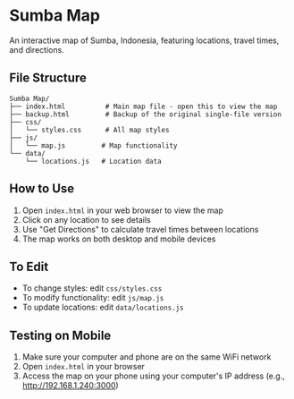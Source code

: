# Sumba Map

An interactive map of Sumba, Indonesia, featuring locations, travel times, and directions.

## File Structure
```
Sumba Map/
├── index.html          # Main map file - open this to view the map
├── backup.html         # Backup of the original single-file version
├── css/
│   └── styles.css      # All map styles
├── js/
│   └── map.js         # Map functionality
└── data/
    └── locations.js   # Location data
```

## How to Use
1. Open `index.html` in your web browser to view the map
2. Click on any location to see details
3. Use "Get Directions" to calculate travel times between locations
4. The map works on both desktop and mobile devices

## To Edit
- To change styles: edit `css/styles.css`
- To modify functionality: edit `js/map.js`
- To update locations: edit `data/locations.js`

## Testing on Mobile
1. Make sure your computer and phone are on the same WiFi network
2. Open `index.html` in your browser
3. Access the map on your phone using your computer's IP address
   (e.g., http://192.168.1.240:3000) 